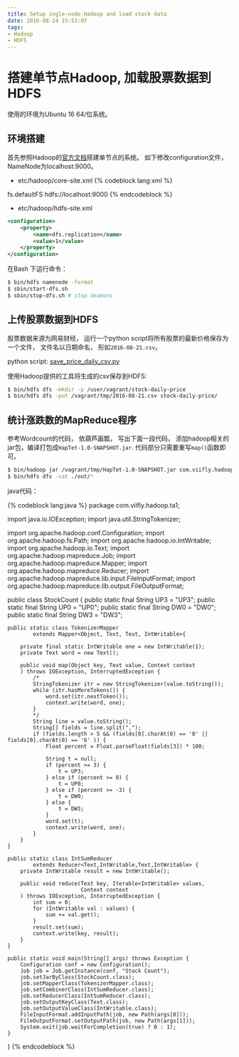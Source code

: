 ```yaml
---
title: Setup ingle-node Hadoop and load stock data
date: 2016-08-24 15:53:07
tags:
- Hadoop
- HDFS
---
```


# 搭建单节点Hadoop,  加载股票数据到HDFS

使用的环境为Ubuntu 16 64/位系统。

## 环境搭建

首先参照Hadoop的[官方文档](http://hadoop.apache.org/docs/current/hadoop-project-dist/hadoop-common/SingleCluster.html)搭建单节点的系统。 如下修改configuration文件， NameNode为localhost:9000。

* etc/hadoop/core-site.xml
{% codeblock lang:xml %}
<configuration>
    <property>
        <name>fs.defaultFS</name>
        <value>hdfs://localhost:9000</value>
    </property>
</configuration>
{% endcodeblock %}

* etc/hadoop/hdfs-site.xml
```xml
<configuration>
    <property>
        <name>dfs.replication</name>
        <value>1</value>
    </property>
</configuration>
```

在Bash 下运行命令：

```bash
$ bin/hdfs namenode -format
$ sbin/start-dfs.sh
$ sbin/stop-dfs.sh # stop deamons
```

## 上传股票数据到HDFS

股票数据来源为网易财经， 运行一个python script将所有股票的最新价格保存为一个文件， 文件名以日期命名， 形如`2016-08-21.csv`。

python script: [save_price_daily_csv.py](/files/save_price_daily_csv.py)

使用Hadoop提供的工具将生成的csv保存到HDFS:

```bash
$ bin/hdfs dfs -mkdir -p /user/vagrant/stock-daily-price
$ bin/hdfs dfs -put /vagrant/tmp/2016-08-21.csv stock-daily-price/
```

## 统计涨跌数的MapReduce程序

参考Wordcount的代码， 依葫芦画瓢， 写出下面一段代码， 添加hadoop相关的jar包，编译打包成`HapTet-1.0-SNAPSHOT.jar`. 代码部分只需要重写`map()`函数即可。


```bash
$ bin/hadoop jar /vagrant/tmp/HapTet-1.0-SNAPSHOT.jar com.viifly.hadoop.ta1.StockCount stock-daily-price/2016-08-21.csv out/
$ bin/hdfs dfs -cat ./out/*
```

java代码：

{% codeblock lang:java %}
package com.viifly.hadoop.ta1;

import java.io.IOException;
import java.util.StringTokenizer;

import org.apache.hadoop.conf.Configuration;
import org.apache.hadoop.fs.Path;
import org.apache.hadoop.io.IntWritable;
import org.apache.hadoop.io.Text;
import org.apache.hadoop.mapreduce.Job;
import org.apache.hadoop.mapreduce.Mapper;
import org.apache.hadoop.mapreduce.Reducer;
import org.apache.hadoop.mapreduce.lib.input.FileInputFormat;
import org.apache.hadoop.mapreduce.lib.output.FileOutputFormat;

public class StockCount {
    public static final String UP3 = "UP3";
    public static final String UP0 = "UP0";
    public static final String DW0 = "DW0";
    public static final String DW3 = "DW3";

    public static class TokenizerMapper
            extends Mapper<Object, Text, Text, IntWritable>{

        private final static IntWritable one = new IntWritable(1);
        private Text word = new Text();

        public void map(Object key, Text value, Context context
        ) throws IOException, InterruptedException {
            /*
            StringTokenizer itr = new StringTokenizer(value.toString());
            while (itr.hasMoreTokens()) {
                word.set(itr.nextToken());
                context.write(word, one);
            }
            */
            String line = value.toString();
            String[] fields = line.split(",");
            if (fields.length > 5 && (fields[0].charAt(0) == '0' || fields[0].charAt(0) == '6' )) {
                Float percent = Float.parseFloat(fields[3]) * 100;

                String t = null;
                if (percent >= 3) {
                    t = UP3;
                } else if (percent >= 0) {
                    t = UP0;
                } else if (percent >= -3) {
                    t = DW0;
                } else {
                    t = DW3;
                }
                word.set(t);
                context.write(word, one);
            }
        }
    }

    public static class IntSumReducer
            extends Reducer<Text,IntWritable,Text,IntWritable> {
        private IntWritable result = new IntWritable();

        public void reduce(Text key, Iterable<IntWritable> values,
                           Context context
        ) throws IOException, InterruptedException {
            int sum = 0;
            for (IntWritable val : values) {
                sum += val.get();
            }
            result.set(sum);
            context.write(key, result);
        }
    }

    public static void main(String[] args) throws Exception {
        Configuration conf = new Configuration();
        Job job = Job.getInstance(conf, "Stock Count");
        job.setJarByClass(StockCount.class);
        job.setMapperClass(TokenizerMapper.class);
        job.setCombinerClass(IntSumReducer.class);
        job.setReducerClass(IntSumReducer.class);
        job.setOutputKeyClass(Text.class);
        job.setOutputValueClass(IntWritable.class);
        FileInputFormat.addInputPath(job, new Path(args[0]));
        FileOutputFormat.setOutputPath(job, new Path(args[1]));
        System.exit(job.waitForCompletion(true) ? 0 : 1);
    }
}
{% endcodeblock %}
